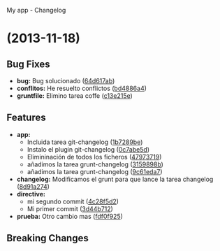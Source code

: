<a name="">My app - Changelog</a>
#  (2013-11-18)


## Bug Fixes

- **bug:** Bug solucionado
  ([64d617ab](server/commits/64d617abdcfa5b2022731b9647af655563e82f23))
- **conflitos:** He resuelto conflictos
  ([bd4886a4](server/commits/bd4886a4eec6609c005dd962d555df12c92e23d0))
- **gruntfile:** Elimino tarea coffe
  ([c13e215e](server/commits/c13e215e0c091ade8f3cf3f402301e07d25f8949))


## Features

- **app:**
  - Incluida tarea git-changelog
  ([1b7289be](server/commits/1b7289be9ee48dad11a9d04ddb7e953ae58af9bd))
  - Instalo el plugin git-changelog
  ([0c7abe5d](server/commits/0c7abe5d0d8f65321ed0044cb2e97c1fc95ef427))
  - Elimininación de todos los ficheros
  ([47973719](server/commits/4797371998cbaff3e2f8d237cf2dc7483a8cb361))
  - añadimos la tarea grunt-changelog
  ([3159898b](server/commits/3159898b8de83013d49694164ac51ec115d844da))
  - añadimos la tarea grunt-changelog
  ([9c61eda7](server/commits/9c61eda728d943bbc85888115c83d807c533f8ba))
- **changelog:** Modificamos el grunt para que lance la tarea changelog
  ([8d91a274](server/commits/8d91a2742f616388abd159f76b3adcaecbe338cc))
- **directive:**
  - mi segundo commit
  ([4c28f5d2](server/commits/4c28f5d2064b1ffcbee27c49611afa7f70d1b34f))
  - Mi primer commit
  ([3d44b712](server/commits/3d44b7121c7e7f64b55f77fb7f6ab0fd4da20d2b))
- **prueba:** Otro cambio mas
  ([fdf0f925](server/commits/fdf0f9253055431a27c9568c2905567b81b3a0de))


## Breaking Changes


